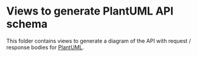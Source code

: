 # Views to generate PlantUML API schema

This folder contains views to generate a diagram of the API with request
/ response bodies for [PlantUML](https://plantuml.com).
